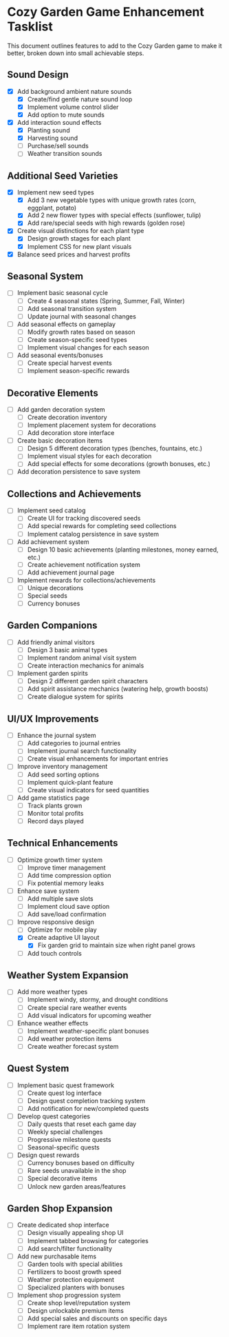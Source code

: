 # Cozy Garden Game Enhancement Tasklist

This document outlines features to add to the Cozy Garden game to make it better, broken down into small achievable steps.

## Sound Design
- [x] Add background ambient nature sounds
  - [x] Create/find gentle nature sound loop
  - [x] Implement volume control slider
  - [x] Add option to mute sounds
- [x] Add interaction sound effects
  - [x] Planting sound
  - [x] Harvesting sound
  - [ ] Purchase/sell sounds
  - [ ] Weather transition sounds

## Additional Seed Varieties
- [x] Implement new seed types
  - [x] Add 3 new vegetable types with unique growth rates (corn, eggplant, potato)
  - [x] Add 2 new flower types with special effects (sunflower, tulip)
  - [x] Add rare/special seeds with high rewards (golden rose)
- [x] Create visual distinctions for each plant type
  - [x] Design growth stages for each plant
  - [x] Implement CSS for new plant visuals
- [x] Balance seed prices and harvest profits

## Seasonal System
- [ ] Implement basic seasonal cycle
  - [ ] Create 4 seasonal states (Spring, Summer, Fall, Winter)
  - [ ] Add seasonal transition system
  - [ ] Update journal with seasonal changes
- [ ] Add seasonal effects on gameplay
  - [ ] Modify growth rates based on season
  - [ ] Create season-specific seed types
  - [ ] Implement visual changes for each season
- [ ] Add seasonal events/bonuses
  - [ ] Create special harvest events
  - [ ] Implement season-specific rewards

## Decorative Elements
- [ ] Add garden decoration system
  - [ ] Create decoration inventory
  - [ ] Implement placement system for decorations
  - [ ] Add decoration store interface
- [ ] Create basic decoration items
  - [ ] Design 5 different decoration types (benches, fountains, etc.)
  - [ ] Implement visual styles for each decoration
  - [ ] Add special effects for some decorations (growth bonuses, etc.)
- [ ] Add decoration persistence to save system

## Collections and Achievements
- [ ] Implement seed catalog
  - [ ] Create UI for tracking discovered seeds
  - [ ] Add special rewards for completing seed collections
  - [ ] Implement catalog persistence in save system
- [ ] Add achievement system
  - [ ] Design 10 basic achievements (planting milestones, money earned, etc.)
  - [ ] Create achievement notification system
  - [ ] Add achievement journal page
- [ ] Implement rewards for collections/achievements
  - [ ] Unique decorations
  - [ ] Special seeds
  - [ ] Currency bonuses

## Garden Companions
- [ ] Add friendly animal visitors
  - [ ] Design 3 basic animal types
  - [ ] Implement random animal visit system
  - [ ] Create interaction mechanics for animals
- [ ] Implement garden spirits
  - [ ] Design 2 different garden spirit characters
  - [ ] Add spirit assistance mechanics (watering help, growth boosts)
  - [ ] Create dialogue system for spirits

## UI/UX Improvements
- [ ] Enhance the journal system
  - [ ] Add categories to journal entries
  - [ ] Implement journal search functionality
  - [ ] Create visual enhancements for important entries
- [ ] Improve inventory management
  - [ ] Add seed sorting options
  - [ ] Implement quick-plant feature
  - [ ] Create visual indicators for seed quantities
- [ ] Add game statistics page
  - [ ] Track plants grown
  - [ ] Monitor total profits
  - [ ] Record days played

## Technical Enhancements
- [ ] Optimize growth timer system
  - [ ] Improve timer management
  - [ ] Add time compression option
  - [ ] Fix potential memory leaks
- [ ] Enhance save system
  - [ ] Add multiple save slots
  - [ ] Implement cloud save option
  - [ ] Add save/load confirmation
- [ ] Improve responsive design
  - [ ] Optimize for mobile play
  - [x] Create adaptive UI layout
      - [x] Fix garden grid to maintain size when right panel grows
  - [ ] Add touch controls

## Weather System Expansion
- [ ] Add more weather types
  - [ ] Implement windy, stormy, and drought conditions
  - [ ] Create special rare weather events
  - [ ] Add visual indicators for upcoming weather
- [ ] Enhance weather effects
  - [ ] Implement weather-specific plant bonuses
  - [ ] Add weather protection items
  - [ ] Create weather forecast system

## Quest System
- [ ] Implement basic quest framework
  - [ ] Create quest log interface
  - [ ] Design quest completion tracking system
  - [ ] Add notification for new/completed quests
- [ ] Develop quest categories
  - [ ] Daily quests that reset each game day
  - [ ] Weekly special challenges
  - [ ] Progressive milestone quests
  - [ ] Seasonal-specific quests
- [ ] Design quest rewards
  - [ ] Currency bonuses based on difficulty
  - [ ] Rare seeds unavailable in the shop
  - [ ] Special decorative items
  - [ ] Unlock new garden areas/features

## Garden Shop Expansion
- [ ] Create dedicated shop interface
  - [ ] Design visually appealing shop UI
  - [ ] Implement tabbed browsing for categories
  - [ ] Add search/filter functionality
- [ ] Add new purchasable items
  - [ ] Garden tools with special abilities
  - [ ] Fertilizers to boost growth speed
  - [ ] Weather protection equipment
  - [ ] Specialized planters with bonuses
- [ ] Implement shop progression system
  - [ ] Create shop level/reputation system
  - [ ] Design unlockable premium items
  - [ ] Add special sales and discounts on specific days
  - [ ] Implement rare item rotation system
